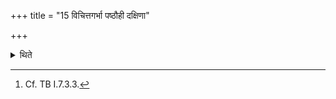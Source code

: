 +++
title = "15 विचित्तगर्भा पष्ठौही दक्षिणा"

+++

<details><summary>थिते</summary>

15. A four-year-old (pregnant) cow, the embryo of which is noticeable, is the sacrificial gift.[^1]   

[^1]: Cf. TB I.7.3.3. 
</details>
